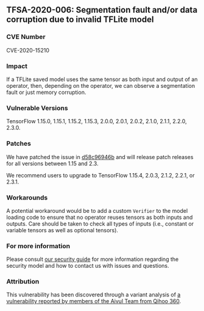 ## TFSA-2020-006: Segmentation fault and/or data corruption due to invalid TFLite model

### CVE Number
CVE-2020-15210

### Impact
If a TFLite saved model uses the same tensor as both input and output of an
operator, then, depending on the operator, we can observe a segmentation fault
or just memory corruption.

### Vulnerable Versions
TensorFlow 1.15.0, 1.15.1, 1.15.2, 1.15.3, 2.0.0, 2.0.1, 2.0.2, 2.1.0, 2.1.1,
2.2.0, 2.3.0.

### Patches
We have patched the issue in
[d58c96946b](https://github.com/tensorflow/tensorflow/commit/d58c96946b) and
will release patch releases for all versions between 1.15 and 2.3.

We recommend users to upgrade to TensorFlow 1.15.4, 2.0.3, 2.1.2, 2.2.1, or
2.3.1.

### Workarounds
A potential workaround would be to add a custom `Verifier` to the model loading
code to ensure that no operator reuses tensors as both inputs and outputs. Care
should be taken to check all types of inputs (i.e., constant or variable tensors
as well as optional tensors).

### For more information
Please consult [our security
guide](https://github.com/tensorflow/tensorflow/blob/master/SECURITY.md) for
more information regarding the security model and how to contact us with issues
and questions.

### Attribution
This vulnerability has been discovered through a variant analysis of [a
vulnerability reported by members of the Aivul Team from Qihoo
360](https://github.com/tensorflow/tensorflow/blob/master/tensorflow/security/advisory/tfsa-2020-005.md).
